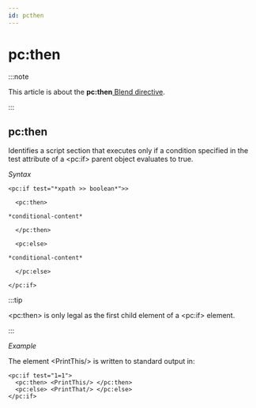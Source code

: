 ```yaml
---
id: pcthen
---
```


# pc:then




:::note

This article is about the **pc:then**[ Blend directive](/docs/Repositories/Blend_directives).

:::

## **pc:then**

Identifies a script section that executes only if a condition specified in the test attribute of a \<pc:if> parent object evaluates to true.

*Syntax*

```
<pc:if test="*xpath >> boolean*">>

  <pc:then>

*conditional-content*

  </pc:then>

  <pc:else>

*conditional-content*

  </pc:else>

</pc:if>
```


:::tip

\<pc:then> is only legal as the first child element of a \<pc:if> element.

:::

*Example*

The element \<PrintThis/> is written to standard output in:

```language-xml
<pc:if test="1=1">
  <pc:then> <PrintThis/> </pc:then>
  <pc:else> <PrintThat/> </pc:else>
</pc:if>
```

 